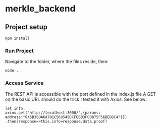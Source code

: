 # merkle_backend

## Project setup
```
npm install
```

### Run Project

Navigate to the folder, where the files reside, then:
```
node .
```
### Access Service

The REST API is accessible with the port defined in the index.js file
A GET on the basic URL should do the trick
I tested it with Axios.
See below:
```
let info;
axios.get("http://localhost:3000/",{params: address:"0X5B38DA6A701C568545DCFCB03FCB875F56BEDDC4"}})
.then(response=>this.info=response.data.proof)
```
